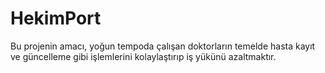 # HekimPort
Bu projenin amacı, yoğun tempoda çalışan doktorların temelde hasta kayıt ve güncelleme gibi işlemlerini kolaylaştırıp iş yükünü azaltmaktır.
